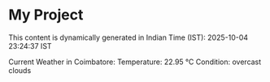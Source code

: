 # My Project

This content is dynamically generated in Indian Time (IST): 2025-10-04 23:24:37 IST


Current Weather in Coimbatore:
Temperature: 22.95 °C
Condition: overcast clouds
